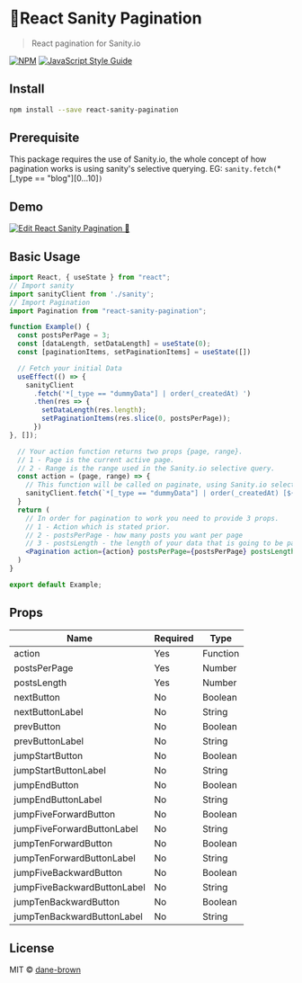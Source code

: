 # 🌵React Sanity Pagination

> React pagination for Sanity.io

[![NPM](https://img.shields.io/npm/v/react-sanity-pagination.svg)](https://www.npmjs.com/package/react-sanity-pagination) [![JavaScript Style Guide](https://img.shields.io/badge/code_style-standard-brightgreen.svg)](https://standardjs.com)

## Install

```bash
npm install --save react-sanity-pagination
```

## Prerequisite

This package requires the use of Sanity.io, the whole concept of how pagination works is using sanity's selective querying. EG: `sanity.fetch(`\*[\_type == "blog"][0...10]`)`

## Demo

[![Edit React Sanity Pagination 🌵](https://codesandbox.io/static/img/play-codesandbox.svg)](https://codesandbox.io/s/react-sanity-pagination-0pzik?fontsize=14&hidenavigation=1&view=preview)

## Basic Usage

```jsx
import React, { useState } from "react";
// Import sanity
import sanityClient from './sanity';
// Import Pagination
import Pagination from "react-sanity-pagination";

function Example() {
  const postsPerPage = 3;
  const [dataLength, setDataLength] = useState(0);
  const [paginationItems, setPaginationItems] = useState([])

  // Fetch your initial Data
  useEffect(() => {
    sanityClient
      .fetch('*[_type == "dummyData"] | order(_createdAt) ')
      .then(res => {
        setDataLength(res.length);
        setPaginationItems(res.slice(0, postsPerPage));
      })
}, []);

  // Your action function returns two props {page, range}.
  // 1 - Page is the current active page.
  // 2 - Range is the range used in the Sanity.io selective query.
  const action = (page, range) => {
    // This function will be called on paginate, using Sanity.io selectives you query your new data and update your state
    sanityClient.fetch(`*[_type == "dummyData"] | order(_createdAt) [${range}]`).then(res => setData(res));
  }
  return (
    // In order for pagination to work you need to provide 3 props.
    // 1 - Action which is stated prior.
    // 2 - postsPerPage - how many posts you want per page
    // 3 - postsLength - the length of your data that is going to be paginated. This can be done with Array.length
    <Pagination action={action} postsPerPage={postsPerPage} postsLength={dataLength} />;
  )
}

export default Example;
```

## Props

| Name                        | Required | Type     |
| --------------------------- | -------- | -------- |
| action                      | Yes      | Function |
| postsPerPage                | Yes      | Number   |
| postsLength                 | Yes      | Number   |
| nextButton                  | No       | Boolean  |
| nextButtonLabel             | No       | String   |
| prevButton                  | No       | Boolean  |
| prevButtonLabel             | No       | String   |
| jumpStartButton             | No       | Boolean  |
| jumpStartButtonLabel        | No       | String   |
| jumpEndButton               | No       | Boolean  |
| jumpEndButtonLabel          | No       | String   |
| jumpFiveForwardButton       | No       | Boolean  |
| jumpFiveForwardButtonLabel  | No       | String   |
| jumpTenForwardButton        | No       | Boolean  |
| jumpTenForwardButtonLabel   | No       | String   |
| jumpFiveBackwardButton      | No       | Boolean  |
| jumpFiveBackwardButtonLabel | No       | String   |
| jumpTenBackwardButton       | No       | Boolean  |
| jumpTenBackwardButtonLabel  | No       | String   |

## License

MIT © [dane-brown](https://github.com/dane-brown)
